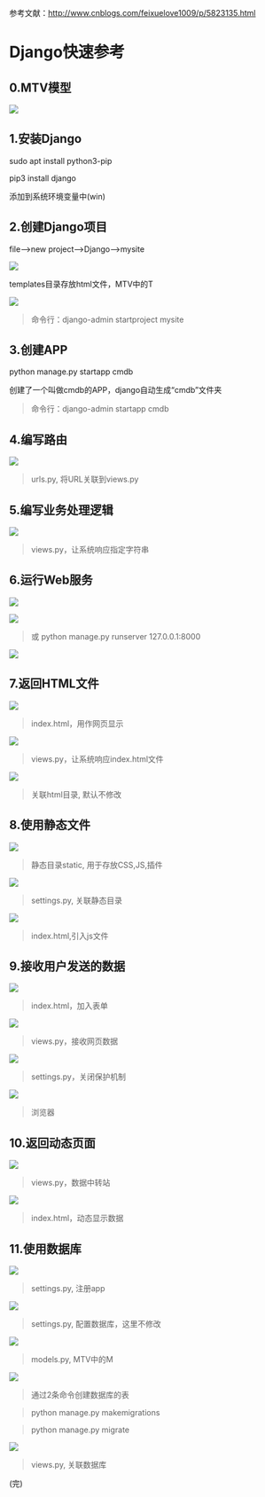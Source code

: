 参考文献：http://www.cnblogs.com/feixuelove1009/p/5823135.html

# Django快速参考

##  0.MTV模型

![](images\afc7bff9.png)

## 1.安装Django

sudo apt install python3-pip

pip3 install django

添加到系统环境变量中(win)

## 2.创建Django项目

file-->new project-->Django-->mysite

![](images/1_目录结构.png)

templates目录存放html文件，MTV中的T

![](images/2_配置文件.png)

> 命令行：django-admin startproject mysite

## 3.创建APP

python manage.py startapp cmdb

创建了一个叫做cmdb的APP，django自动生成“cmdb”文件夹

> 命令行：django-admin startapp cmdb

## 4.编写路由

![](images/4_路由文件.png)
> urls.py, 将URL关联到views.py

## 5.编写业务处理逻辑

![](images/5_业务处理逻辑.png)
> views.py，让系统响应指定字符串

## 6.运行Web服务

![](images/6_1_编辑配置.png)

![](images/6_2_运行Web服务.png)
> 或 python manage.py runserver 127.0.0.1:8000

![](images/6_3_打开网页.png)

## 7.返回HTML文件

![](images/7_1_添加index.png)
> index.html，用作网页显示

![](images/7_2_修改views.png)
> views.py，让系统响应index.html文件

![](images/7_3_修改settings.png)
> 关联html目录, 默认不修改

## 8.使用静态文件

![](images/8_1_静态目录.png)
> 静态目录static, 用于存放CSS,JS,插件

![](images/8_2_配置settings.png)
> settings.py, 关联静态目录

![](images/8_3_index中引入.png)
> index.html,引入js文件

## 9.接收用户发送的数据

![](images/9_1_index表单.png)
> index.html，加入表单

![](images/9_2_修改views.png)
> views.py，接收网页数据

![](images/9_3_设置settings.png)
> settings.py，关闭保护机制

![](images/9_4_刷新浏览器.png)
> 浏览器

## 10.返回动态页面

![](images/10_1_改造views.png)
> views.py，数据中转站

![](images/10_2_改造index.png)
> index.html，动态显示数据

## 11.使用数据库

![](images/11_1_注册app.png)
> settings.py, 注册app

![](images/11_2_数据库配置.png)
> settings.py, 配置数据库，这里不修改

![](images/11_3_编辑models.png)
> models.py, MTV中的M

![](images/11_4_创建表.png)
> 通过2条命令创建数据库的表

> python manage.py makemigrations

> python manage.py migrate

![](images/11_5_修改views.png)
> views.py, 关联数据库

(完)
